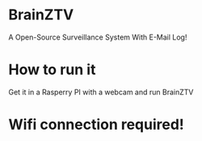 # BrainZTV
A Open-Source Surveillance System With E-Mail Log!
# How to run it
Get it in a Rasperry PI with a webcam and run BrainZTV 
# Wifi connection required!
